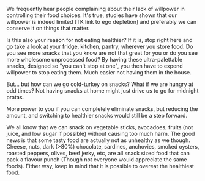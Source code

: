 We frequently hear people complaining about their lack of willpower in controlling their food choices. It's true, studies have shown that our willpower is indeed limited [TK link to ego depletion] and preferably we can conserve it on things that matter.

Is this also your reason for not eating healthier? If it is, stop right here and go take a look at your fridge, kitchen, pantry, wherever you store food. Do you see more snacks that you know are not that great for you or do you see more wholesome unprocessed food? By having these ultra-palettable snacks, designed so "you can't stop at one", you then have to expend willpower to stop eating them. Much easier not having them in the house.

But... but how can we go cold-turkey on snacks? What if we are hungry at odd times? Not having snacks at home might just drive us to go for midnight pratas.

More power to you if you can completely eliminate snacks, but reducing the amount, and switching to healthier snacks would still be a step forward.

We all know that we can snack on vegetable sticks, avocadoes, fruits (not juice, and low sugar if possible) without causing too much harm. The good news is that some tasty food are actually not as unhealthy as we though. Cheese, nuts, dark (>80%) chocolate, sardines, anchovies, smoked oysters, roasted peppers, olives, beef jerky, etc, are all snack sized food that can pack a flavour punch (Though not everyone would appreciate the same foods). Either way, keep in mind that it is possible to overeat the healthiest food.



